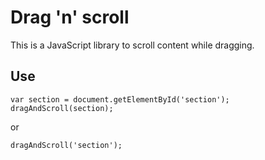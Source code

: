 # Drag 'n' scroll

This is a JavaScript library to scroll content while dragging.

## Use

    var section = document.getElementById('section');
    dragAndScroll(section);

or

    dragAndScroll('section');